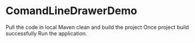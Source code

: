 # ComandLineDrawerDemo
Pull the code in local
Maven clean and build the project
Once project build successfully
Run the application.
